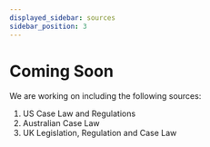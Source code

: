 ```yaml
---
displayed_sidebar: sources
sidebar_position: 3
---
```


# Coming Soon

We are working on including the following sources:

1. US Case Law and Regulations
2. Australian Case Law
3. UK Legislation, Regulation and Case Law
